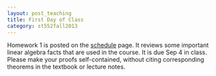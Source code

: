 ```yaml
---
layout: post_teaching
title: First Day of Class
category: st552fall2013
---
```


Homework 1 is posted on the [schedule](../../../schedule.html) page. It reviews some important linear algebra facts that are used in the course. It is due Sep 4 in class. Please make your proofs self-contained, without citing corresponding theorems in the textbook or lecture notes.

